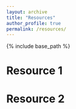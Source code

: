 ```yaml
---
layout: archive
title: "Resources"
author_profile: true
permalink: /resources/
---
```

{% include base_path %}

# Resource 1

# Resource 2

